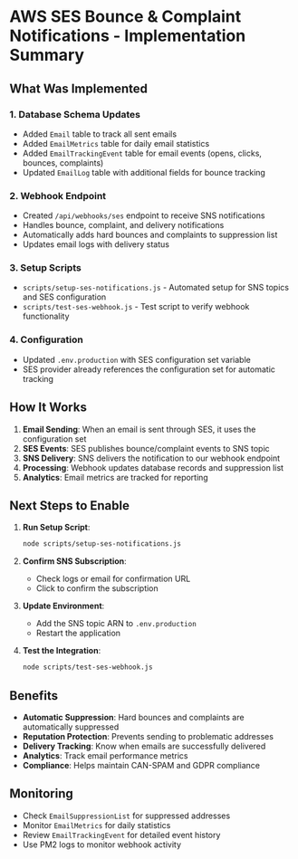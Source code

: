 # AWS SES Bounce & Complaint Notifications - Implementation Summary

## What Was Implemented

### 1. Database Schema Updates
- Added `Email` table to track all sent emails
- Added `EmailMetrics` table for daily email statistics  
- Added `EmailTrackingEvent` table for email events (opens, clicks, bounces, complaints)
- Updated `EmailLog` table with additional fields for bounce tracking

### 2. Webhook Endpoint
- Created `/api/webhooks/ses` endpoint to receive SNS notifications
- Handles bounce, complaint, and delivery notifications
- Automatically adds hard bounces and complaints to suppression list
- Updates email logs with delivery status

### 3. Setup Scripts
- `scripts/setup-ses-notifications.js` - Automated setup for SNS topics and SES configuration
- `scripts/test-ses-webhook.js` - Test script to verify webhook functionality

### 4. Configuration
- Updated `.env.production` with SES configuration set variable
- SES provider already references the configuration set for automatic tracking

## How It Works

1. **Email Sending**: When an email is sent through SES, it uses the configuration set
2. **SES Events**: SES publishes bounce/complaint events to SNS topic
3. **SNS Delivery**: SNS delivers the notification to our webhook endpoint
4. **Processing**: Webhook updates database records and suppression list
5. **Analytics**: Email metrics are tracked for reporting

## Next Steps to Enable

1. **Run Setup Script**:
   ```bash
   node scripts/setup-ses-notifications.js
   ```

2. **Confirm SNS Subscription**:
   - Check logs or email for confirmation URL
   - Click to confirm the subscription

3. **Update Environment**:
   - Add the SNS topic ARN to `.env.production`
   - Restart the application

4. **Test the Integration**:
   ```bash
   node scripts/test-ses-webhook.js
   ```

## Benefits

- **Automatic Suppression**: Hard bounces and complaints are automatically suppressed
- **Reputation Protection**: Prevents sending to problematic addresses
- **Delivery Tracking**: Know when emails are successfully delivered
- **Analytics**: Track email performance metrics
- **Compliance**: Helps maintain CAN-SPAM and GDPR compliance

## Monitoring

- Check `EmailSuppressionList` for suppressed addresses
- Monitor `EmailMetrics` for daily statistics
- Review `EmailTrackingEvent` for detailed event history
- Use PM2 logs to monitor webhook activity